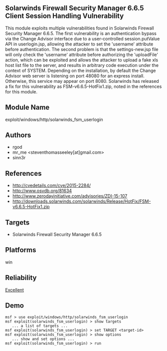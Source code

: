 ## Solarwinds Firewall Security Manager 6.6.5 Client Session Handling Vulnerability

This module exploits multiple vulnerabilities found in 
Solarwinds Firewall Security Manager 6.6.5. The first 
vulnerability is an authentication bypass via the Change 
Advisor interface due to a user-controlled session.putValue 
API in userlogin.jsp, allowing the attacker to set the 
'username' attribute before authentication. The second 
problem is that the settings-new.jsp file will only check 
the 'username' attribute before authorizing the 'uploadFile' 
action, which can be exploited and allows the attacker to 
upload a fake xls host list file to the server, and results 
in arbitrary code execution under the context of SYSTEM. 
Depending on the installation, by default the Change Advisor 
web server is listening on port 48080 for an express 
install. Otherwise, this service may appear on port 8080. 
Solarwinds has released a fix for this vulnerability as 
FSM-v6.6.5-HotFix1.zip, noted in the references for this 
module.


## Module Name
exploit/windows/http/solarwinds_fsm_userlogin

## Authors
* rgod
* mr_me <steventhomasseeley[at]gmail.com>
* sinn3r


## References
* http://cvedetails.com/cve/2015-2284/
* http://www.osvdb.org/81634
* http://www.zerodayinitiative.com/advisories/ZDI-15-107
* http://downloads.solarwinds.com/solarwinds/Release/HotFix/FSM-v6.6.5-HotFix1.zip



## Targets
* Solarwinds Firewall Security Manager 6.6.5


## Platforms
win

## Reliability
[Excellent](https://github.com/rapid7/metasploit-framework/wiki/Exploit-Ranking)

## Demo

```
msf > use exploit/windows/http/solarwinds_fsm_userlogin
msf exploit(solarwinds_fsm_userlogin) > show targets
   ... a list of targets ...
msf exploit(solarwinds_fsm_userlogin) > set TARGET <target-id>
msf exploit(solarwinds_fsm_userlogin) > show options
   ... show and set options ...
msf exploit(solarwinds_fsm_userlogin) > run
```
    
    